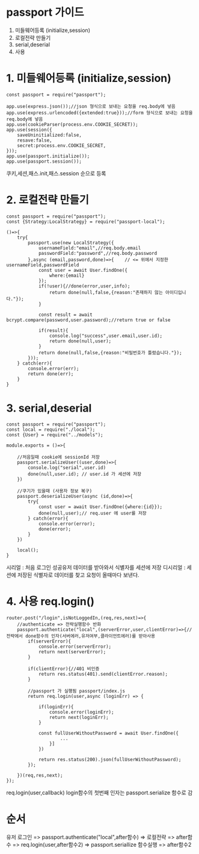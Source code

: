 # passport 가이드 

1. 미들웨어등록 (initialize,session)
2. 로컬전략 만들기
3. serial,deserial
4. 사용

# 1. 미들웨어등록 (initialize,session)
```
const passport = require("passport");

app.use(express.json());//json 형식으로 보내는 요청을 req.body에 넣음
app.use(express.urlencoded({extended:true}));//form 형식으로 보내는 요청을 req.body에 넣음
app.use(cookieParser(process.env.COOKIE_SECRET));
app.use(session({
    saveUninitialized:false,
    resave:false,
    secret:process.env.COOKIE_SECRET,
}));
app.use(passport.initialize());
app.use(passport.session());
```
쿠키,세션,패스.init,패스.session 순으로 등록

# 2. 로컬전략 만들기
```
const passport = require("passport");
const {Strategy:LocalStrategy} = require("passport-local");

()=>{
    try{
        passport.use(new LocalStrategy({
            usernameField:"email",//req.body.email
            passwordField:"password",//req.body.password
        },async (email,password,done)=>{    // <= 위에서 지정한 usernameField,passwordField
            const user = await User.findOne({
                where:{email}
            });
            if(!user){//done(error,user,info);
                return done(null,false,{reason:"존재하지 않는 아이디입니다."});
            }
            
            const result = await bcrypt.compare(password,user.password);//return true or false
            
            if(result){
                console.log("success",user.email,user.id);
                return done(null,user);
            }
            return done(null,false,{reason:"비밀번호가 틀렸습니다."});
        }));
    } catch(err){
        console.error(err);
        return done(err);
    }
}
```
# 3. serial,deserial
```
const passport = require("passport");
const local = require("./local");
const {User} = require("../models");

module.exports = ()=>{

    //처음일때 cookie에 sessionId 저장
    passport.serializeUser((user,done)=>{
        console.log("serial",user.id)
        done(null,user.id); // user.id 가 세션에 저장
    })

    //쿠기가 있을때 (사용자 정보 복구)
    passport.deserializeUser(async (id,done)=>{
        try{
            const user = await User.findOne({where:{id}});
            done(null,user);// req.user 에 user를 저장
        } catch(error){
            console.error(error);
            done(error);
        }
    })

    local();
}
```
시리얼 : 처음 로그인 성공유저 데이터를 받아와서 식별자를 세션에 저장
디시리얼 : 세션에 저장된 식별자로 데이터를 찾고 요청이 올때마다 보낸다.

# 4. 사용 req.login()
```
router.post("/login",isNotLoggedIn,(req,res,next)=>{
    //authenticate => 전략실행함수 반화
    passport.authenticate("local",(serverError,user,clientError)=>{//전략에서 done함수의 인자(서버에러,유저여부,클라이언트에러)를 받아사용
        if(serverError){
            console.error(serverError);
            return next(serverError);
        }

        if(clientError){//401 비인증
            return res.status(401).send(clientError.reason);
        }

        //passport 가 실행됨 passport/index.js
        return req.login(user,async (loginErr) => {

            if(loginErr){
                console.error(loginErr);
                return next(loginErr);
            }

            const fullUserWithoutPassword = await User.findOne({
                    ...
                }]
            })

            return res.status(200).json(fullUserWithoutPassword);
        });

    })(req,res,next);
});
```
req.login(user,callback)
login함수의 첫번째 인자는 passport.serialize 함수로 감 

# 순서

유저 로그인 => passport.authenticate("local",after함수) => 로컬전략 => after함수 => req.login(user,after함수2) => passport.seriallize 함수실행 => after함수2 
